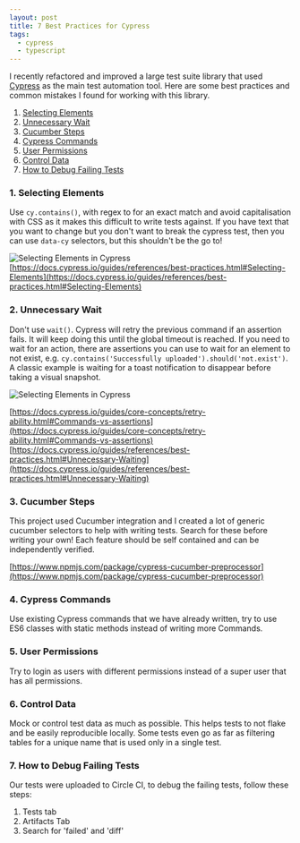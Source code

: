 ```yaml
---
layout: post
title: 7 Best Practices for Cypress
tags:
  - cypress
  - typescript
---
```


I recently refactored and improved a large test suite library that used [Cypress](https://www.cypress.io/) as the main test automation tool.
Here are some best practices and common mistakes I found for working with this library.

1. [Selecting Elements](#1-selecting-elements)
2. [Unnecessary Wait](#2-unnecessary-wait)
3. [Cucumber Steps](#3-cucumber-steps)
4. [Cypress Commands](#4-cypress-commands)
5. [User Permissions](#5-user-permissions)
6. [Control Data](#6-control-data)
7. [How to Debug Failing Tests](#7-how-to-debug-failing-tests)


### 1. Selecting Elements

Use `cy.contains()`, with regex to for an exact match and avoid capitalisation with CSS as it makes this difficult to write tests against.
If you have text that you want to change but you don't want to break the cypress test, then you can use `data-cy` selectors, but this shouldn't be the go to!

![Selecting Elements in Cypress]({{site.baseurl}}/img/cypress-1.png)
[https://docs.cypress.io/guides/references/best-practices.html#Selecting-Elements](https://docs.cypress.io/guides/references/best-practices.html#Selecting-Elements)

### 2. Unnecessary Wait

Don't use `wait()`.
Cypress will retry the previous command if an assertion fails.
It will keep doing this until the global timeout is reached.
If you need to wait for an action, there are assertions you can use to wait for an element to not exist, e.g. `cy.contains('Successfully uploaded').should('not.exist')`.
A classic example is waiting for a toast notification to disappear before taking a visual snapshot.

![Selecting Elements in Cypress]({{site.baseurl}}/img/cypress-2.png)

[https://docs.cypress.io/guides/core-concepts/retry-ability.html#Commands-vs-assertions](https://docs.cypress.io/guides/core-concepts/retry-ability.html#Commands-vs-assertions)
[https://docs.cypress.io/guides/references/best-practices.html#Unnecessary-Waiting](https://docs.cypress.io/guides/references/best-practices.html#Unnecessary-Waiting)

### 3. Cucumber Steps
This project used Cucumber integration and I created a lot of generic cucumber selectors to help with writing tests.
Search for these before writing your own!
Each feature should be self contained and can be independently verified.

[https://www.npmjs.com/package/cypress-cucumber-preprocessor](https://www.npmjs.com/package/cypress-cucumber-preprocessor)

### 4. Cypress Commands

Use existing Cypress commands that we have already written, try to use ES6 classes with static methods instead of writing more Commands.

### 5. User Permissions
Try to login as users with different permissions instead of a super user that has all permissions.

### 6. Control Data

Mock or control test data as much as possible.
This helps tests to not flake and be easily reproducible locally.
Some tests even go as far as filtering tables for a unique name that is used only in a single test.

### 7. How to Debug Failing Tests

Our tests were uploaded to Circle CI, to debug the failing tests, follow these steps:

1. Tests tab
2. Artifacts Tab
3. Search for 'failed' and 'diff'
